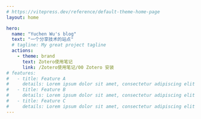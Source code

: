```yaml
---
# https://vitepress.dev/reference/default-theme-home-page
layout: home

hero:
  name: "Yuchen Wu's blog"
  text: "一个分享技术的站点"
  # tagline: My great project tagline
  actions:
    - theme: brand
      text: Zotero使用笔记
      link: /Zotero使用笔记/00 Zotero 安装
# features:
#   - title: Feature A
#     details: Lorem ipsum dolor sit amet, consectetur adipiscing elit
#   - title: Feature B
#     details: Lorem ipsum dolor sit amet, consectetur adipiscing elit
#   - title: Feature C
#     details: Lorem ipsum dolor sit amet, consectetur adipiscing elit
---
```

